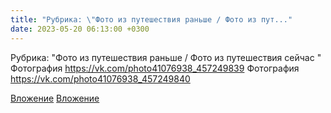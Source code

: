 ```yaml
---
title: "Рубрика: \"Фото из путешествия раньше / Фото из пут..."
date: 2023-05-20 06:13:00 +0300
---
```


Рубрика: "Фото из путешествия раньше / Фото из путешествия сейчас "
Фотография
https://vk.com/photo41076938_457249839
Фотография
https://vk.com/photo41076938_457249840

[Вложение](https://vk.com/photo41076938_457249839)
[Вложение](https://vk.com/photo41076938_457249840)

